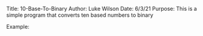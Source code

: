 Title: 10-Base-To-Binary
Author: Luke Wilson
Date: 6/3/21
Purpose: This is a simple program that converts ten based numbers to binary

Example:

